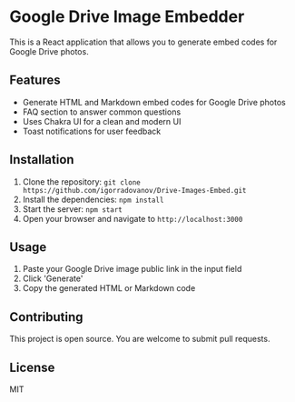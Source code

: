 # Google Drive Image Embedder

This is a React application that allows you to generate embed codes for Google Drive photos.

## Features

- Generate HTML and Markdown embed codes for Google Drive photos
- FAQ section to answer common questions
- Uses Chakra UI for a clean and modern UI
- Toast notifications for user feedback

## Installation

1. Clone the repository: `git clone https://github.com/igorradovanov/Drive-Images-Embed.git`
2. Install the dependencies: `npm install`
3. Start the server: `npm start`
4. Open your browser and navigate to `http://localhost:3000`

## Usage

1. Paste your Google Drive image public link in the input field
2. Click 'Generate'
3. Copy the generated HTML or Markdown code

## Contributing

This project is open source. You are welcome to submit pull requests.

## License

MIT
